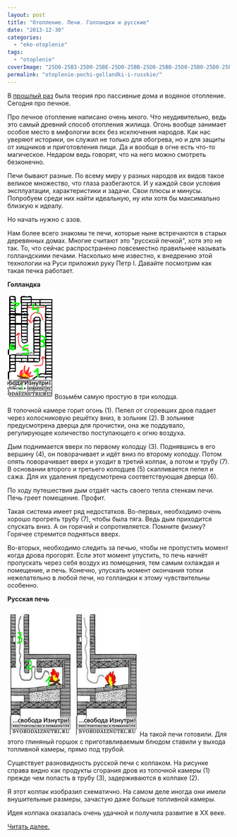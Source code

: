```yaml
---
layout: post
title: "Отопление. Печи. Голландки и русские"
date: "2013-12-30"
categories: 
  - "eko-otoplenie"
tags: 
  - "otoplenie"
coverImage: "25D0-25B3-25D0-25BE-25D0-25BB-25D0-25BB-25D0-25B0-25D0-25BD-25D0-25B4.jpg"
permalink: "otoplenie-pechi-gollandki-i-russkie/"
---
```


В [прошлый раз](/?p=30) была теория про пассивные дома и водяное отопление. Сегодня про печное.

Про печное отопление написано очень много. Что неудивительно, ведь это самый древний способ отопления жилища. Огонь вообще занимает особое место в мифологии всех без исключения народов. Как нас уверяют историки, он служил не только для обогрева, но и для защиты от хищников и приготовления пищи. Да и вообще в огне есть что-то магическое. Недаром ведь говорят, что на него можно смотреть безконечно.

Печи бывают разные. По всему миру у разных народов их видов такое великое множество, что глаза разбегаются. И у каждой свои условия эксплуатации, характеристики и задачи. Свои плюсы и минусы. Попробуем среди них найти идеальную, ну или хотя бы максимально близкую к идеалу.

Но начать нужно с азов.

Нам более всего знакомы те печи, которые ныне встречаются в старых деревянных домах. Многие считают это "русской печкой", хотя это не так. То, что сейчас распространено повсеместно правильнее называть голландскими печами. Насколько мне известно, к внедрению этой технологии на Руси приложил руку Петр I. Давайте посмотрим как такая печка работает.

**Голландка**

![Голландка](images/588_original.png "Голландка")Возьмём самую простую в три колодца.

В топочной камере горит огонь (1). Пепел от сгоревших дров падает через колосниковую решётку вниз, в зольник (2). В зольнике предусмотрена дверца для прочистки, она же поддувало, регулирующее количество поступающего к огню воздуха.

Дым поднимается вверх по первому колодцу (3). Поднявшись в его вершину (4), он поворачивает и идёт вниз по второму колодцу. Потом опять поворачивает вверх и уходит в третий колпак, а потом и трубу (7). В основании второго и третьего колодцев (5) скапливается пепел и сажа. Для их удаления предусмотрена соответствующая дверца (6).

По ходу путешествия дым отдаёт часть своего тепла стенкам печи. Печь греет помещение. Профит.

Такая система имеет ряд недостатков. Во-первых, необходимо очень хорошо прогреть трубу (7), чтобы была тяга. Ведь дым приходится спускать вниз. А он горячий и сопротивляется. Помните физику? Горячее стремится подняться вверх.

Во-вторых, необходимо следить за печью, чтобы не пропустить момент когда дрова прогорят. Если этот момент упустить, то печь начнёт пропускать через себя воздух из помещения, тем самым охлаждая и помещение, и печь. Конечно, упускать момент окончания топки нежелательно в любой печи, но голландки к этому чувствительны особенно.

**Русская печь**

[![Русская 2 с колпаком](images/1464_original.jpg "Русская 2 с колпаком")](/wp-content/uploads/2013/12/1464_original.jpg)[![Русская 1](images/1237_original.jpg "Русская 1")](/wp-content/uploads/2013/12/1237_original.jpg)На такой печи готовили. Для этого глиняный горшок с приготавливаемым блюдом ставили у выхода топливной камеры, прямо под трубой.

Существует разновидность русской печи с колпаком. На рисунке справа видно как продукты сгорания дров из топочной камеры (1) прежде чем попасть в трубу (3), задерживаются в колпаке (2).

Я этот колпак изобразил схематично. На самом деле иногда они имели внушительные размеры, зачастую даже больше топливной камеры.

Идея колпака оказалась очень удачной и получила развитие в ХХ веке.

[Читать далее.](/?p=28)
